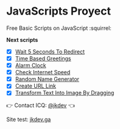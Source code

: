 # JavaScripts Proyect
Free Basic Scripts on JavaScript :squirrel:

**Next scripts**

- [x] [Wait 5 Seconds To Redirect](https://github.com/SkarYxD/JavaScripts-Test/tree/master/wait-5-seconds-to-redirect)
- [x] [Time Based Greetings](https://github.com/SkarYxD/JavaScripts-Test/tree/master/time-based-greetings)
- [x] [Alarm Clock](https://github.com/SkarYxD/JavaScripts-Test/tree/master/alarm-clock)
- [x] [Check Internet Speed](https://github.com/SkarYxD/JavaScripts-Test/tree/master/check-internet-speed)
- [x] [Random Name Generator](https://github.com/SkarYxD/JavaScripts-Test/tree/master/random-name-generator)
- [x] [Create URL Link](https://github.com/SkarYxD/JavaScripts-Test/tree/master/create-url-link)
- [x] [Transform Text Into Image By Dragging](https://github.com/SkarYxD/JavaScripts-Test/tree/master/transform-text-into-image-by-dragging)

:point_right: Contact ICQ: [@jkdev](https://icq.im/jkdev)  :point_left:
 
 Site test: [jkdev.ga](http://jkdev.ga/)
